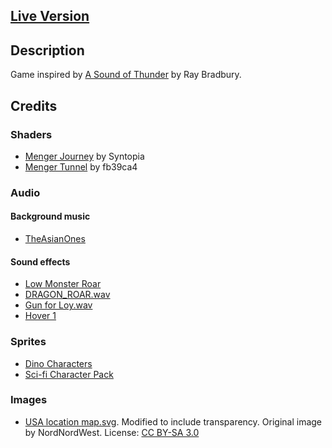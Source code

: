 ## [Live Version](https://hpnrep6.github.io/Time_Safari_inc./)

## Description

Game inspired by [A Sound of Thunder](https://en.wikipedia.org/wiki/A_Sound_of_Thunder) by Ray Bradbury.

## Credits

### Shaders
- [Menger Journey](https://www.shadertoy.com/view/Mdf3z7) by Syntopia
- [Menger Tunnel](https://www.shadertoy.com/view/XslGzl) by fb39ca4

### Audio

#### Background music
- [TheAsianOnes](https://www.youtube.com/channel/UCO6z1xQ-pnwOOjH2wzaQ8XA)

#### Sound effects
- [Low Monster Roar](https://freesound.org/people/Robson220pl/sounds/497056/)
- [DRAGON_ROAR.wav](https://freesound.org/people/JoelAudio/sounds/85568/)
- [Gun for Loy.wav](https://freesound.org/people/martian/sounds/182272/)
- [Hover 1](https://freesound.org/people/plasterbrain/sounds/237422/)

### Sprites

- [Dino Characters](https://arks.itch.io/dino-characters)
- [Sci-fi Character Pack](https://penusbmic.itch.io/sci-fi-character-pack-12)

### Images
- [USA location map.svg](https://en.wikipedia.org/wiki/File:USA_location_map.svg). Modified to include transparency. Original image by NordNordWest. License: [CC BY-SA 3.0](https://creativecommons.org/licenses/by-sa/3.0/deed.en)
